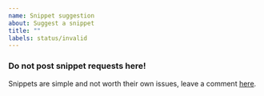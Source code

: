 ```yaml
---
name: Snippet suggestion
about: Suggest a snippet
title: ""
labels: status/invalid
---
```


### Do not post snippet requests here!

Snippets are simple and not worth their own issues, leave a comment [here](https://github.com/DartRuffian/LazyArmaDev/issues/1).

